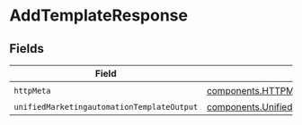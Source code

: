 # AddTemplateResponse


## Fields

| Field                                                                                                                      | Type                                                                                                                       | Required                                                                                                                   | Description                                                                                                                |
| -------------------------------------------------------------------------------------------------------------------------- | -------------------------------------------------------------------------------------------------------------------------- | -------------------------------------------------------------------------------------------------------------------------- | -------------------------------------------------------------------------------------------------------------------------- |
| `httpMeta`                                                                                                                 | [components.HTTPMetadata](../../models/components/httpmetadata.md)                                                         | :heavy_check_mark:                                                                                                         | N/A                                                                                                                        |
| `unifiedMarketingautomationTemplateOutput`                                                                                 | [components.UnifiedMarketingautomationTemplateOutput](../../models/components/unifiedmarketingautomationtemplateoutput.md) | :heavy_minus_sign:                                                                                                         | N/A                                                                                                                        |